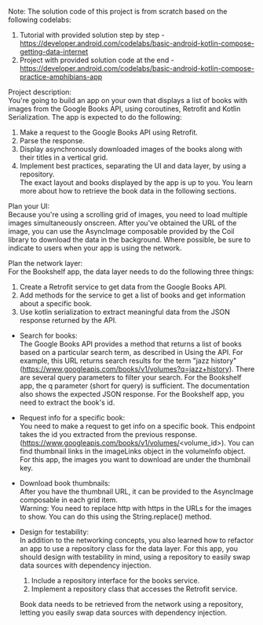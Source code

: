 Note: 
The solution code of this project is from scratch based on the following codelabs:
1. Tutorial with provided solution step by step - https://developer.android.com/codelabs/basic-android-kotlin-compose-getting-data-internet
2. Project with provided solution code at the end - https://developer.android.com/codelabs/basic-android-kotlin-compose-practice-amphibians-app




Project description:    
You're going to build an app on your own that displays a list of books with images from the Google Books API, using coroutines, Retrofit and Kotlin Serialization. The app is expected to do the following:    
1. Make a request to the Google Books API using Retrofit.    
2. Parse the response.    
3. Display asynchronously downloaded images of the books along with their titles in a vertical grid.    
4. Implement best practices, separating the UI and data layer, by using a repository.    
The exact layout and books displayed by the app is up to you. You learn more about how to retrieve the book data in the following sections.    
    
Plan your UI:    
Because you're using a scrolling grid of images, you need to load multiple images simultaneously onscreen. After you've obtained the URL of the image, you can use the AsyncImage composable provided by the Coil library to download the data in the background. Where possible, be sure to indicate to users when your app is using the network.    
    
Plan the network layer:    
For the Bookshelf app, the data layer needs to do the following three things:    
1. Create a Retrofit service to get data from the Google Books API.    
2. Add methods for the service to get a list of books and get information about a specific book.    
3. Use kotlin serialization to extract meaningful data from the JSON response returned by the API.

- Search for books:    
The Google Books API provides a method that returns a list of books based on a particular search term, as described in Using the API.
For example, this URL returns search results for the term "jazz history" (https://www.googleapis.com/books/v1/volumes?q=jazz+history).
There are several query parameters to filter your search. For the Bookshelf app, the q parameter (short for query) is sufficient.
The documentation also shows the expected JSON response. For the Bookshelf app, you need to extract the book's id.
- Request info for a specific book:    
You need to make a request to get info on a specific book. This endpoint takes the id you extracted from the previous response.
(https://www.googleapis.com/books/v1/volumes/<volume_id>).
You can find thumbnail links in the imageLinks object in the volumeInfo object. For this app, the images you want to download are under the thumbnail key.
- Download book thumbnails:    
After you have the thumbnail URL, it can be provided to the AsyncImage composable in each grid item.    
Warning: You need to replace http with https in the URLs for the images to show. You can do this using the String.replace() method.
- Design for testability:    
In addition to the networking concepts, you also learned how to refactor an app to use a repository class for the data layer. For this app, you should design with testability in mind, using a repository to easily swap data sources with dependency injection.
  1. Include a repository interface for the books service.
  2. Implement a repository class that accesses the Retrofit service.    

  Book data needs to be retrieved from the network using a repository, letting you easily swap data sources with dependency injection.
